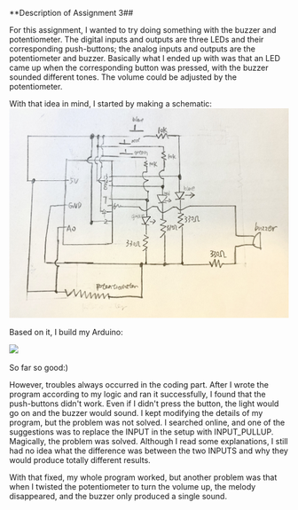 **Description of Assignment 3##


For this assignment, I wanted to try doing something with the buzzer and potentiometer. The digital inputs and outputs are three LEDs and their corresponding push-buttons; the analog inputs and outputs are the potentiometer and buzzer. Basically what I ended up with was that an LED came up when the corresponding button was pressed, with the buzzer sounded different tones. The volume could be adjusted by the potentiometer. 

With that idea in mind, I started by making a schematic:
![](schematic.jpeg)

Based on it, I build my Arduino:

![](circuit.jpeg)

So far so good:)

However, troubles always occurred in the coding part. After I wrote the program according to my logic and ran it successfully, I found that the push-buttons didn't work. Even if I didn't press the button, the light would go on and the buzzer would sound. I kept modifying the details of my program, but the problem was not solved. I searched online, and one of the suggestions was to replace the INPUT in the setup with INPUT_PULLUP. Magically, the problem was solved. Although I read some explanations, I still had no idea what the difference was between the two INPUTS and why they would produce totally different results.

With that fixed, my whole program worked, but another problem was that when I twisted
the potentiometer to turn the volume up, the melody disappeared, and the buzzer only produced a single sound.

